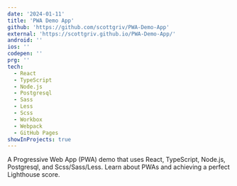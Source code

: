 ```yaml
---
date: '2024-01-11'
title: 'PWA Demo App'
github: 'https://github.com/scottgriv/PWA-Demo-App'
external: 'https://scottgriv.github.io/PWA-Demo-App/'
android: ''
ios: ''
codepen: ''
prg: ''
tech:
  - React
  - TypeScript
  - Node.js
  - Postgresql
  - Sass
  - Less
  - Scss
  - Workbox
  - Webpack
  - GitHub Pages
showInProjects: true
---
```


A Progressive Web App (PWA) demo that uses React, TypeScript, Node.js, Postgresql, and Scss/Sass/Less. Learn about PWAs and achieving a perfect Lighthouse score.
